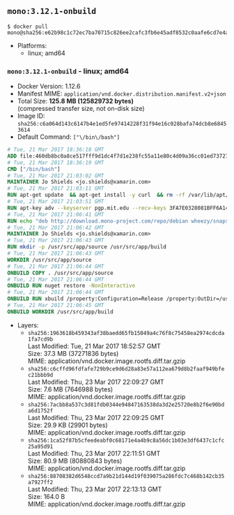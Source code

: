 ## `mono:3.12.1-onbuild`

```console
$ docker pull mono@sha256:e62b98c1c72ec7ba70715c826ee2cafc3fb6e45adf8532c0aafe6cd7e4ac43f3
```

-	Platforms:
	-	linux; amd64

### `mono:3.12.1-onbuild` - linux; amd64

-	Docker Version: 1.12.6
-	Manifest MIME: `application/vnd.docker.distribution.manifest.v2+json`
-	Total Size: **125.8 MB (125829732 bytes)**  
	(compressed transfer size, not on-disk size)
-	Image ID: `sha256:c6a064d143c6147b4e1ed5fe97414228f31f94e16c028bafa74dcb8e68453614`
-	Default Command: `["\/bin\/bash"]`

```dockerfile
# Tue, 21 Mar 2017 18:36:18 GMT
ADD file:460db8bc0a8ce517fff9d1dc4f7d1e238fc55a11e80c4d09a36cc01ed7372733 in / 
# Tue, 21 Mar 2017 18:36:19 GMT
CMD ["/bin/bash"]
# Tue, 21 Mar 2017 21:03:02 GMT
MAINTAINER Jo Shields <jo.shields@xamarin.com>
# Tue, 21 Mar 2017 21:03:11 GMT
RUN apt-get update 	&& apt-get install -y curl 	&& rm -rf /var/lib/apt/lists/*
# Tue, 21 Mar 2017 21:03:51 GMT
RUN apt-key adv --keyserver pgp.mit.edu --recv-keys 3FA7E0328081BFF6A14DA29AA6A19B38D3D831EF
# Tue, 21 Mar 2017 21:06:41 GMT
RUN echo "deb http://download.mono-project.com/repo/debian wheezy/snapshots/3.12.0 main" > /etc/apt/sources.list.d/mono-xamarin.list         && echo "deb http://download.mono-project.com/repo/debian 312-security main" >> /etc/apt/sources.list.d/mono-xamarin.list 	&& apt-get update 	&& apt-get install -y mono-devel ca-certificates-mono fsharp mono-vbnc nuget 	&& rm -rf /var/lib/apt/lists/*
# Tue, 21 Mar 2017 21:06:42 GMT
MAINTAINER Jo Shields <jo.shields@xamarin.com>
# Tue, 21 Mar 2017 21:06:43 GMT
RUN mkdir -p /usr/src/app/source /usr/src/app/build
# Tue, 21 Mar 2017 21:06:43 GMT
WORKDIR /usr/src/app/source
# Tue, 21 Mar 2017 21:06:44 GMT
ONBUILD COPY . /usr/src/app/source
# Tue, 21 Mar 2017 21:06:44 GMT
ONBUILD RUN nuget restore -NonInteractive
# Tue, 21 Mar 2017 21:06:44 GMT
ONBUILD RUN xbuild /property:Configuration=Release /property:OutDir=/usr/src/app/build/
# Tue, 21 Mar 2017 21:06:45 GMT
ONBUILD WORKDIR /usr/src/app/build
```

-	Layers:
	-	`sha256:1963618b459343af38baedd65fb15049a4c76f8c75458ea2974cdcda1fa7cd9b`  
		Last Modified: Tue, 21 Mar 2017 18:52:57 GMT  
		Size: 37.3 MB (37271836 bytes)  
		MIME: application/vnd.docker.image.rootfs.diff.tar.gzip
	-	`sha256:c6cffd96fdfafe729b9ce9d6d28a83e57a112ea679d8b2faaf949bfec21bbb9d`  
		Last Modified: Thu, 23 Mar 2017 22:09:27 GMT  
		Size: 7.6 MB (7646988 bytes)  
		MIME: application/vnd.docker.image.rootfs.diff.tar.gzip
	-	`sha256:7acbb8a537c3d81fdb0344e94847163538da3d2e25720e8b2f6e90bda6d1752f`  
		Last Modified: Thu, 23 Mar 2017 22:09:25 GMT  
		Size: 29.9 KB (29901 bytes)  
		MIME: application/vnd.docker.image.rootfs.diff.tar.gzip
	-	`sha256:1ca52f87b5cfeedeabf0c68171e4a4b9c8a56dc1b03e3df6437c1cfc25a95d91`  
		Last Modified: Thu, 23 Mar 2017 22:11:51 GMT  
		Size: 80.9 MB (80880843 bytes)  
		MIME: application/vnd.docker.image.rootfs.diff.tar.gzip
	-	`sha256:88708382d6548ccd7a9b21d144d19f039075a286fdc7c468b142cb35a7927ff2`  
		Last Modified: Thu, 23 Mar 2017 22:13:13 GMT  
		Size: 164.0 B  
		MIME: application/vnd.docker.image.rootfs.diff.tar.gzip
